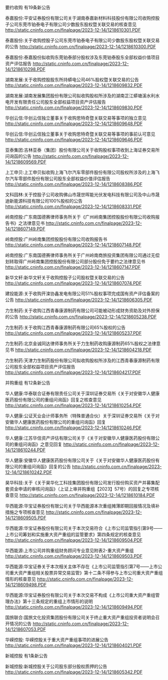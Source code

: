 要约收购 有19条新公告 

泰嘉股份:平安证券股份有限公司关于湖南泰嘉新材料科技股份有限公司收购控股子公司东莞市铂泰电子有限公司少数股东股权暨关联交易的核查意见 http://static.cninfo.com.cn/finalpage/2023-12-14/1218610301.PDF 

泰嘉股份:关于收购控股子公司东莞市铂泰电子有限公司少数股东股权暨关联交易的公告 http://static.cninfo.com.cn/finalpage/2023-12-14/1218610300.PDF 

泰嘉股份:泰嘉股份拟收购东莞铂泰部分股权涉及东莞铂泰股东全部权益价值项目资产评估报告 http://static.cninfo.com.cn/finalpage/2023-12-14/1218610298.PDF 

湖南发展:关于收购控股股东所持蟒电公司46%股权暨关联交易的公告 http://static.cninfo.com.cn/finalpage/2023-12-14/1218609832.PDF 

湖南发展:湖南发展集团股份有限公司拟收购股权所涉及的湖南芷江蟒塘溪水利水电开发有限责任公司股东全部权益项目资产评估报告 http://static.cninfo.com.cn/finalpage/2023-12-14/1218609830.PDF 

华创云信:华创云信独立董事关于收购思特奇暨关联交易等事项的独立意见 http://static.cninfo.com.cn/finalpage/2023-12-14/1218609648.PDF 

华创云信:华创云信独立董事关于收购思特奇暨关联交易等事项的事前认可意见 http://static.cninfo.com.cn/finalpage/2023-12-14/1218609646.PDF 

亚泰集团:吉林亚泰（集团）股份有限公司关于收购股权事项收到上海证券交易所问询函的公告 http://static.cninfo.com.cn/finalpage/2023-12-14/1218609569.PDF 

上工申贝:上工申贝拟收购上海飞尔汽车零部件股份有限公司股权所涉及的上海飞尔汽车零部件股份有限公司股东全部权益价值评估报告 http://static.cninfo.com.cn/finalpage/2023-12-14/1218608386.PDF 

文科园林:关于控股子公司收购佛山市晟世晖能光伏发电科技有限公司及中山市晟迪新能源科技有限公司100%股权的公告 http://static.cninfo.com.cn/finalpage/2023-12-14/1218608331.PDF 

岭南控股:广东南国德赛律师事务所关于《广州岭南集团控股股份有限公司收购报告书》之法律意见书 http://static.cninfo.com.cn/finalpage/2023-12-14/1218607149.PDF 

岭南控股:广州岭南集团控股股份有限公司收购报告书 http://static.cninfo.com.cn/finalpage/2023-12-14/1218607148.PDF 

岭南控股:广东南国德赛律师事务所关于广州岭南商旅投资集团有限公司通过无偿划转取得广州岭南集团控股股份有限公司部分股份免于要约之法律意见书 http://static.cninfo.com.cn/finalpage/2023-12-14/1218607147.PDF 

新华文轩:新华文轩关于收购控股子公司股权暨关联交易的公告 http://static.cninfo.com.cn/finalpage/2023-12-14/1218607074.PDF 

建投能源:关于收购开滦协鑫发电有限公司51%股权事项完成国有资产评估备案的公告 http://static.cninfo.com.cn/finalpage/2023-12-14/1218606305.PDF 

力生制药:关于收购江西青春康源制药有限公司可能被动形成财务资助及对外担保的公告 http://static.cninfo.com.cn/finalpage/2023-12-14/1218605238.PDF 

力生制药:关于收购江西青春康源制药有限公司65%股权的公告 http://static.cninfo.com.cn/finalpage/2023-12-14/1218605237.PDF 

力生制药:北京金诚同达律师事务所关于力生制药收购康源制药65%股权之法律意见书 http://static.cninfo.com.cn/finalpage/2023-12-14/1218604218.PDF 

力生制药:天津力生制药股份有限公司拟收购股权所涉及的江西青春康源制药有限公司股东全部权益项目资产评估报告 http://static.cninfo.com.cn/finalpage/2023-12-14/1218604217.PDF 

并购重组 有12条新公告 

华人健康:华泰联合证券有限责任公司关于深圳证券交易所《关于对安徽华人健康医药股份有限公司的重组问询函》回复之核查意见 http://static.cninfo.com.cn/finalpage/2023-12-14/1218610254.PDF 

华人健康:公证天业会计师事务所（特殊普通合伙）关于深圳证券交易所《关于对安徽华人健康医药股份有限公司的重组问询函》回复 http://static.cninfo.com.cn/finalpage/2023-12-14/1218610246.PDF 

华人健康:江苏华信资产评估有限公司关于《关于对安徽华人健康医药股份有限公司的重组问询函》之意见回复 http://static.cninfo.com.cn/finalpage/2023-12-14/1218610244.PDF 

华人健康:安徽华人健康医药股份有限公司关于《关于对安徽华人健康医药股份有限公司的重组问询函》回复的公告 http://static.cninfo.com.cn/finalpage/2023-12-14/1218610242.PDF 

昊华科技:关于《关于昊华化工科技集团股份有限公司发行股份购买资产并募集配套资金申请的审核问询函》（上证上审并购重组【2023】57号）的回复之专项核查意见 http://static.cninfo.com.cn/finalpage/2023-12-14/1218610184.PDF 

华西能源:华宝证券股份有限公司关于华西能源本次重组摊薄即期回报情况及填补措施之专项核查意见 http://static.cninfo.com.cn/finalpage/2023-12-14/1218609505.PDF 

华西能源:华宝证券股份有限公司关于本次交易符合《上市公司监管指引第9号——上市公司筹划和实施重大资产重组的监管要求》第四条规定的核查意见 http://static.cninfo.com.cn/finalpage/2023-12-14/1218609504.PDF 

华西能源:上市公司并购重组财务顾问专业意见附表2-重大资产重组 http://static.cninfo.com.cn/finalpage/2023-12-14/1218609503.PDF 

华西能源:华宝证券关于本次相关主体不存在《上市公司监管指引第7号——上市公司重大资产重组相关股票异常交易监管》第十二条不得参与上市公司重大资产重组情形的核查意见 http://static.cninfo.com.cn/finalpage/2023-12-14/1218609498.PDF 

华西能源:华宝证券股份有限公司关于本次交易不构成《上市公司重大资产重组管理办法》第十三条规定的重组上市情形的说明 http://static.cninfo.com.cn/finalpage/2023-12-14/1218609494.PDF 

国旅联合:国旅文化投资集团股份有限公司关于终止重大资产重组投资者说明会召开情况的公告 http://static.cninfo.com.cn/finalpage/2023-12-14/1218607053.PDF 

华嵘控股: 华嵘控股关于重大资产重组事项的进展公告 http://static.cninfo.com.cn/finalpage/2023-12-14/1218604021.PDF 

新城控股 有1条新公告 

新城控股:新城控股关于公司股东部分股权质押的公告 http://static.cninfo.com.cn/finalpage/2023-12-14/1218605342.PDF 

